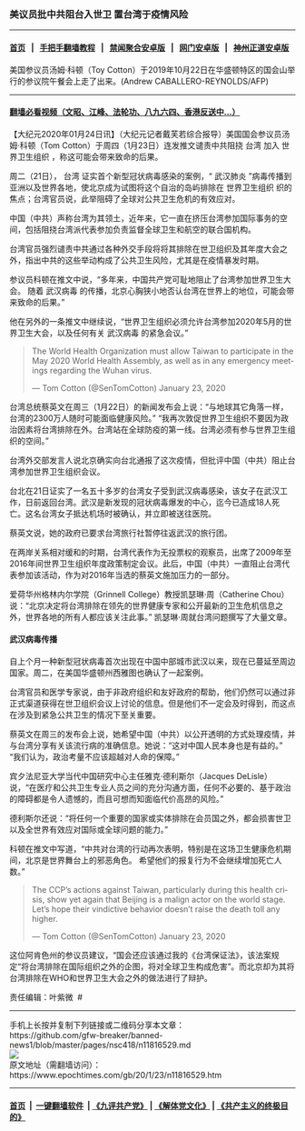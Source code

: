 ### 美议员批中共阻台入世卫 置台湾于疫情风险
------------------------

#### [首页](https://github.com/gfw-breaker/banned-news1/blob/master/README.md) &nbsp;&nbsp;|&nbsp;&nbsp; [手把手翻墙教程](https://github.com/gfw-breaker/guides/wiki) &nbsp;&nbsp;|&nbsp;&nbsp; [禁闻聚合安卓版](https://github.com/gfw-breaker/bn-android) &nbsp;&nbsp;|&nbsp;&nbsp; [网门安卓版](https://github.com/oGate2/oGate) &nbsp;&nbsp;|&nbsp;&nbsp; [神州正道安卓版](https://github.com/SzzdOgate/update) 



<div><img alt="" class="aligncenter wp-post-image" src="https://i.epochtimes.com/assets/uploads/2020/01/Sen-Tom-cotton-2-600x400.jpg"/>
<div class="red16 caption">
 美国参议员汤姆‧科顿（Toy Cotton）于2019年10月22日在华盛顿特区的国会山举行的参议院午餐会上走了出来。(Andrew CABALLERO-REYNOLDS/AFP)
</div>
</div><hr/>

#### [翻墙必看视频（文昭、江峰、法轮功、八九六四、香港反送中...）](http://167.172.214.107/home.html)

<div><p>
 【大纪元2020年01月24日讯】（大纪元记者戴芙若综合报导）美国国会参议员汤姆‧科顿（Tom Cotton）于周四（1月23日）连发推文谴责中共阻挠
 <ok href="https://www.epochtimes.com/gb/tag/%E5%8F%B0%E6%B9%BE.html">
  台湾
 </ok>
 加入
 <ok href="https://www.epochtimes.com/gb/tag/%E4%B8%96%E7%95%8C%E5%8D%AB%E7%94%9F%E7%BB%84%E7%BB%87.html">
  世界卫生组织
 </ok>
 ，称这可能会带来致命的后果。
</p>
<p>
 周二（21日），
 <ok href="https://www.epochtimes.com/gb/tag/%E5%8F%B0%E6%B9%BE.html">
  台湾
 </ok>
 证实首个新型冠状病毒感染的案例，“
 <ok href="https://www.epochtimes.com/gb/tag/%E6%AD%A6%E6%B1%89%E8%82%BA%E7%82%8E.html">
  武汉肺炎
 </ok>
 ”病毒传播到亚洲以及世界各地，使北京成为试图将这个自治的岛屿排除在
 <ok href="https://www.epochtimes.com/gb/tag/%E4%B8%96%E7%95%8C%E5%8D%AB%E7%94%9F%E7%BB%84%E7%BB%87.html">
  世界卫生组织
 </ok>
 织的焦点；台湾官员说，此举阻碍了全球对公共卫生危机的有效应对。
</p>
<p>
 中国（中共）声称台湾为其领土，近年来，它一直在挤压台湾参加国际事务的空间，包括阻挠台湾派代表参加负责监督全球卫生和航空的联合国机构。
</p>
<p>
 台湾官员强烈谴责中共通过各种外交手段将将其排除在世卫组织及其年度大会之外，指出中共的这些举动构成了公共卫生风险，尤其是在疫情暴发时期。
</p>
<p>
 参议员科顿在推文中说，“多年来，中国共产党可耻地阻止了台湾参加世界卫生大会。 随着
 <ok href="https://www.epochtimes.com/gb/tag/%E6%AD%A6%E6%B1%89%E7%97%85%E6%AF%92.html">
  武汉病毒
 </ok>
 的传播，北京心胸狭小地否认台湾在世界上的地位，可能会带来致命的后果。”
</p>
<p>
 他在另外的一条推文中继续说，“世界卫生组织必须允许台湾参加2020年5月的世界卫生大会，以及任何有关
 <ok href="https://www.epochtimes.com/gb/tag/%E6%AD%A6%E6%B1%89%E7%97%85%E6%AF%92.html">
  武汉病毒
 </ok>
 的紧急会议。”
</p>
<p style="text-align: center;">
</p>
<p>
</p>
<blockquote class="twitter-tweet" data-lang="en">
 <p dir="ltr" lang="en">
  The World Health Organization must allow Taiwan to participate in the May 2020 World Health Assembly, as well as in any emergency meetings regarding the Wuhan virus.
 </p>
 <p>
  — Tom Cotton (@SenTomCotton)
  <ok href="https://twitter.com/SenTomCotton/status/1220369642151206912?ref_src=twsrc%5Etfw">
   January 23, 2020
  </ok>
 </p>
</blockquote>
<p>
</p>
<p style="text-align: center;">
</p>
<p>
 台湾总统蔡英文在周三（1月22日）的新闻发布会上说：“与地球其它角落一样，台湾的2300万人随时可能面临健康风险。” “我再次敦促世界卫生组织不要因为政治因素将台湾排除在外。台湾站在全球防疫的第一线。台湾必须有参与世界卫生组织的空间。”
</p>
<p>
 台湾外交部发言人说北京确实向台北通报了这次疫情，但批评中国（中共）阻止台湾参加世界卫生组织会议。
</p>
<p>
 台北在21日证实了一名五十多岁的台湾女子受到武汉病毒感染，该女子在武汉工作，日前返回台湾。武汉是新发现的冠状病毒爆发的中心，迄今已造成18人死亡。这名台湾女子抵达机场时被确认，并立即被送往医院。
</p>
<p>
 蔡英文说，她的政府已要求台湾旅行社暂停往返武汉的旅行团。
</p>
<p>
 在两岸关系相对缓和的时期，台湾代表作为无投票权的观察员，出席了2009年至2016年间世界卫生组织年度政策制定会议。此后，中国（中共）一直阻止台湾代表参加该活动，作为对2016年当选的蔡英文施加压力的一部分。
</p>
<p>
 爱荷华州格林内尔学院（Grinnell College）教授凯瑟琳‧周（Catherine Chou）说：“北京决定将台湾排除在领先的世界健康专家和公开最新的卫生危机信息之外，世界各地的所有人都应该关注此事。” 凯瑟琳‧周就台湾问题撰写了大量文章。
</p>
<h4>
 <strong>
  武汉病毒传播
 </strong>
</h4>
<p>
 自上个月一种新型冠状病毒首次出现在中国中部城市武汉以来，现在已蔓延至周边国家。周二，在美国华盛顿州西雅图也确认了一起案例。
</p>
<p>
 台湾官员和医学专家说，由于非政府组织和友好政府的帮助，他们仍然可以通过非正式渠道获得在世卫组织会议上讨论的信息。但是他们不一定会及时得到，而这点在涉及到紧急公共卫生的情况下至关重要。
</p>
<p>
 蔡英文在周三的发布会上说，她希望中国（中共）以公开透明的方式处理疫情，并与台湾分享有关该流行病的准确信息。她说：“这对中国人民本身也是有益的。” “我们认为，政治考量不应该超越对人命的保障。”
</p>
<p>
 宾夕法尼亚大学当代中国研究中心主任雅克‧德利斯尔（Jacques DeLisle）说，“在医疗和公共卫生专业人员之间的充分沟通方面，任何不必要的、基于政治的障碍都是令人遗憾的，而且可想而知面临代价高昂的风险。”
</p>
<p>
 德利斯尔还说：“将任何一个重要的国家或实体排除在会员国之外，都会损害世卫以及全世界有效应对国际或全球问题的能力。”
</p>
<p>
 科顿在推文中写道，“中共对台湾的行动再次表明，特别是在这场卫生健康危机期间，北京是世界舞台上的邪恶角色。 希望他们的报复行为不会继续增加死亡人数。”
</p>
<p style="text-align: center;">
</p>
<p>
</p>
<blockquote class="twitter-tweet" data-lang="en">
 <p dir="ltr" lang="en">
  The CCP’s actions against Taiwan, particularly during this health crisis, show yet again that Beijing is a malign actor on the world stage. Let’s hope their vindictive behavior doesn’t raise the death toll any higher.
 </p>
 <p>
  — Tom Cotton (@SenTomCotton)
  <ok href="https://twitter.com/SenTomCotton/status/1220369644575436800?ref_src=twsrc%5Etfw">
   January 23, 2020
  </ok>
 </p>
</blockquote>
<p>
</p>
<p style="text-align: center;">
</p>
<p>
</p>
<p>
 这位阿肯色州的参议员建议，“国会还应该通过我的《台湾保证法》，该法案规定“将台湾排除在国际组织之外的企图，将对全球卫生构成危害”。而北京却为其将台湾排除在WHO和世界卫生大会之外的做法进行了辩护。
</p>
<p>
 责任编辑：叶紫微  #
</p>
</div>
<hr/>
手机上长按并复制下列链接或二维码分享本文章：<br/>
https://github.com/gfw-breaker/banned-news1/blob/master/pages/nsc418/n11816529.md <br/>
<a href='https://github.com/gfw-breaker/banned-news1/blob/master/pages/nsc418/n11816529.md'><img src='https://github.com/gfw-breaker/banned-news1/blob/master/pages/nsc418/n11816529.md.png'/></a> <br/>
原文地址（需翻墙访问）：https://www.epochtimes.com/gb/20/1/23/n11816529.htm


------------------------
#### [首页](https://github.com/gfw-breaker/banned-news1/blob/master/README.md) &nbsp;|&nbsp; [一键翻墙软件](https://github.com/gfw-breaker/nogfw/blob/master/README.md) &nbsp;| [《九评共产党》](https://github.com/gfw-breaker/9ping.md/blob/master/README.md#九评之一评共产党是什么) | [《解体党文化》](https://github.com/gfw-breaker/jtdwh.md/blob/master/README.md) | [《共产主义的终极目的》](https://github.com/gfw-breaker/gczydzjmd.md/blob/master/README.md)


<img src='http://gfw-breaker.win/banned-news/pages/nsc418/n11816529.md' width='0px' height='0px'/>